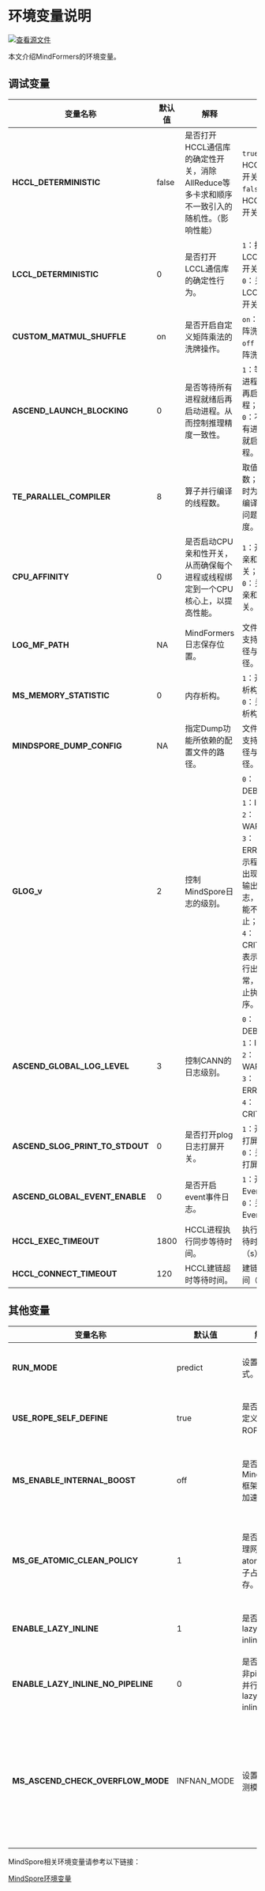 # 环境变量说明

[![查看源文件](https://mindspore-website.obs.cn-north-4.myhuaweicloud.com/website-images/master/resource/_static/logo_source.svg)](https://gitee.com/mindspore/docs/blob/master/docs/mindformers/docs/source_zh_cn/appendix/env_variables.md)

本文介绍MindFormers的环境变量。

## 调试变量

| 变量名称                        | 默认值 | 解释                                                                                        | 说明                                                                                                                                                                     |
| ------------------------------- | ------ | ------------------------------------------------------------------------------------------- | ------------------------------------------------------------------------------------------------------------------------------------------------------------------------ |
| **HCCL_DETERMINISTIC**          | false  | 是否打开HCCL通信库的确定性开关，消除AllReduce等多卡求和顺序不一致引入的随机性。（影响性能） | `true`：打开HCCL确定性开关；<br>`false`：关闭HCCL确定性开关。                                                                                                                    |
| **LCCL_DETERMINISTIC**          | 0      | 是否打开LCCL通信库的确定性行为。                                                            | `1`：打开LCCL确定性开关；<br>`0`：关闭LCCL确定性开关。                                                                                                                         |
| **CUSTOM_MATMUL_SHUFFLE**       | on     | 是否开启自定义矩阵乘法的洗牌操作。                                                          | `on`：开启矩阵洗牌；<br>`off`：关闭矩阵洗牌。                                                                                                                                |
| **ASCEND_LAUNCH_BLOCKING**      | 0      | 是否等待所有进程就绪后再启动进程。从而控制推理精度一致性。                                  | `1`：等待所有进程就绪后再启动进程；<br>`0`：不等待所有进程就绪就启动进程。                                                                                                   |
| **TE_PARALLEL_COMPILER**        | 8      | 算子并行编译的线程数。                                                                      | 取值为正整数；设置为`1`时为单线程编译，简化问题调试难度。                                                                                                                  |
| **CPU_AFFINITY**                | 0      | 是否启动CPU亲和性开关，从而确保每个进程或线程绑定到一个CPU核心上，以提高性能。              | `1`：开启CPU亲和性开关；<br>`0`：关闭CPU亲和性开关。                                                                                                                         |
| **LOG_MF_PATH**                 | NA     | MindFormers日志保存位置。                                                                     | 文件路径，支持相对路径与绝对路径。                                                                                                                                             |
| **MS_MEMORY_STATISTIC**         | 0      | 内存析构。                                                                                    | `1`：开启内存析构功能；<br>`0`：关闭内存析构功能。                                                                                                                             |
| **MINDSPORE_DUMP_CONFIG**       | NA      | 指定Dump功能所依赖的配置文件的路径。                                                          | 文件路径，支持相对路径与绝对路径。                                                                                                                                       |
| **GLOG_v**                      | 2      | 控制MindSpore日志的级别。                                                                     | `0`：DEBUG；<br>`1`：INFO；<br>`2`：WARNING；<br>`3`：ERROR：表示程序执行出现报错，输出错误日志，程序可能不会终止；<br>`4`：CRITICAL，表示程序执行出现异常，将会终止执行程序。 |
| **ASCEND_GLOBAL_LOG_LEVEL**     | 3      | 控制CANN的日志级别。                                                                          | `0`：DEBUG；<br>`1`：INFO；<br>`2`：WARNING；<br>`3`：ERROR；<br>`4`：CRITICAL。                                                                                               |
| **ASCEND_SLOG_PRINT_TO_STDOUT** | 0      | 是否打开plog日志打屏开关。                                                                    | `1`：开启日志打屏；<br>`0`：关闭日志打屏。                                                                                                                                   |
| **ASCEND_GLOBAL_EVENT_ENABLE**  | 0      | 是否开启event事件日志。                                                                       | `1`：开启Event日志；<br>`0`：关闭Event日志。                                                                                                                                 |
| **HCCL_EXEC_TIMEOUT**           | 1800   | HCCL进程执行同步等待时间。                                                                    | 执行同步等待时间（s）。                                                                                                                                                    |
| **HCCL_CONNECT_TIMEOUT**        | 120    | HCCL建链超时等待时间。                                                                        | 建链等待时间（s）。                                                                                                                                                        |

## 其他变量

| 变量名称                           | 默认值      | 解释                                      | 说明                                                                                                                                                      |
| ---------------------------------- | ----------- | ----------------------------------------- | --------------------------------------------------------------------------------------------------------------------------------------------------------- |
| **RUN_MODE**                       | predict     | 设置运行模式。                            | `predict`：推理； <br>`finetune`：微调； <br>`train`：训练； <br>`eval`：评测。                                                                                            |
| **USE_ROPE_SELF_DEFINE**           | true        | 是否启用自定义的ROPE。                    | `true`：启用自定义的ROPE；<br>`false`：关闭自定义的ROPE。                                                                                                     |
| **MS_ENABLE_INTERNAL_BOOST**       | off         | 是否打开MindSpore框架的内部加速功能。     | `on`：开启MindSpore内部加速；<br>`off`：关闭MindSpore内部加速。                                                                                               |
| **MS_GE_ATOMIC_CLEAN_POLICY**      | 1           | 是否集中清理网络中atomic算子占用的内存。  | `0`：集中清理网络中所有atomic算子占用的内存；<br>`1`：不集中清理内存，对网络中每一个atomic算子进行单独清零。                                                  |
| **ENABLE_LAZY_INLINE**             | 1           | 是否开启lazy inline。                     | `0`：关闭lazy inline；<br>`1`：开启lazy inline。                                                                                                              |
| **ENABLE_LAZY_INLINE_NO_PIPELINE** | 0           | 是否开启在非pipeline并行下的lazy inline。 | `0`：关闭lazy inline；<br>`1`：关闭lazy inline。                                                                                                              |
| **MS_ASCEND_CHECK_OVERFLOW_MODE**  | INFNAN_MODE | 设置溢出检测模式。                        | `SATURATION_MODE`：饱和模式，计算出现溢出时，饱和为浮点数极值（+-MAX）；<br>`INFNAN_MODE`：INF/NAN模式，遵循IEEE 754标准，根据定义输出INF/NAN的计算结果。 |

MindSpore相关环境变量请参考以下链接：

[MindSpore环境变量](https://www.mindspore.cn/docs/zh-CN/master/note/env_var_list.html)
